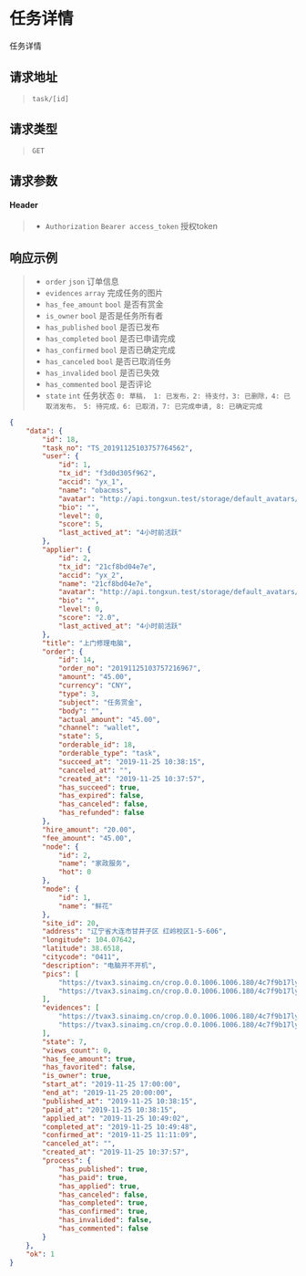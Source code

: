 # 任务详情

任务详情

## 请求地址

> `task/[id]`

## 请求类型

> `GET`

## 请求参数

#### Header

> - `Authorization` `Bearer access_token` 授权token

## 响应示例

> - `order` `json` 订单信息
> - `evidences` `array` 完成任务的图片
> - `has_fee_amount` `bool` 是否有赏金
> - `is_owner` `bool` 是否是任务所有者
> - `has_published` `bool` 是否已发布
> - `has_completed` `bool` 是否已申请完成
> - `has_confirmed` `bool` 是否已确定完成
> - `has_canceled` `bool` 是否已取消任务
> - `has_invalided` `bool` 是否已失效
> - `has_commented` `bool` 是否评论
> - `state` `int` 任务状态 `0: 草稿， 1: 已发布，2: 待支付，3: 已删除，4: 已取消发布， 5: 待完成，6: 已取消，7: 已完成申请, 8: 已确定完成`

```json
{
    "data": {
        "id": 18,
        "task_no": "TS_20191125103757764562",
        "user": {
            "id": 1,
            "tx_id": "f3d0d305f962",
            "accid": "yx_1",
            "name": "obacmss",
            "avatar": "http://api.tongxun.test/storage/default_avatars/pic_020.jpg",
            "bio": "",
            "level": 0,
            "score": 5,
            "last_actived_at": "4小时前活跃"
        },
        "applier": {
            "id": 2,
            "tx_id": "21cf8bd04e7e",
            "accid": "yx_2",
            "name": "21cf8bd04e7e",
            "avatar": "http://api.tongxun.test/storage/default_avatars/pic_020.jpg",
            "bio": "",
            "level": 0,
            "score": "2.0",
            "last_actived_at": "4小时前活跃"
        },
        "title": "上门修理电脑",
        "order": {
            "id": 14,
            "order_no": "20191125103757216967",
            "amount": "45.00",
            "currency": "CNY",
            "type": 3,
            "subject": "任务赏金",
            "body": "",
            "actual_amount": "45.00",
            "channel": "wallet",
            "state": 5,
            "orderable_id": 18,
            "orderable_type": "task",
            "succeed_at": "2019-11-25 10:38:15",
            "canceled_at": "",
            "created_at": "2019-11-25 10:37:57",
            "has_succeed": true,
            "has_expired": false,
            "has_canceled": false,
            "has_refunded": false
        },
        "hire_amount": "20.00",
        "fee_amount": "45.00",
        "node": {
            "id": 2,
            "name": "家政服务",
            "hot": 0
        },
        "mode": {
            "id": 1,
            "name": "鲜花"
        },
        "site_id": 20,
        "address": "辽宁省大连市甘井子区 红岭校区1-5-606",
        "longitude": 104.07642,
        "latitude": 38.6518,
        "citycode": "0411",
        "description": "电脑开不开机",
        "pics": [
            "https://tvax3.sinaimg.cn/crop.0.0.1006.1006.180/4c7f9b17ly8fwpigg780qj20ry0ryabc.jpg",
            "https://tvax3.sinaimg.cn/crop.0.0.1006.1006.180/4c7f9b17ly8fwpigg780qj20ry0ryabc.jpg"
        ],
        "evidences": [
            "https://tvax3.sinaimg.cn/crop.0.0.1006.1006.180/4c7f9b17ly8fwpigg780qj20ry0ryabc.jpg",
            "https://tvax3.sinaimg.cn/crop.0.0.1006.1006.180/4c7f9b17ly8fwpigg780qj20ry0ryabc.jpg"
        ],
        "state": 7,
        "views_count": 0,
        "has_fee_amount": true,
        "has_favorited": false,
        "is_owner": true,
        "start_at": "2019-11-25 17:00:00",
        "end_at": "2019-11-25 20:00:00",
        "published_at": "2019-11-25 10:38:15",
        "paid_at": "2019-11-25 10:38:15",
        "applied_at": "2019-11-25 10:49:02",
        "completed_at": "2019-11-25 10:49:48",
        "confirmed_at": "2019-11-25 11:11:09",
        "canceled_at": "",
        "created_at": "2019-11-25 10:37:57",
        "process": {
            "has_published": true,
            "has_paid": true,
            "has_applied": true,
            "has_canceled": false,
            "has_completed": true,
            "has_confirmed": true,
            "has_invalided": false,
            "has_commented": false
        }
    },
    "ok": 1
}
```